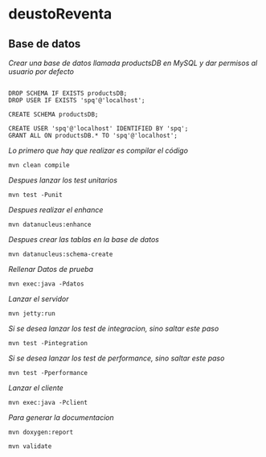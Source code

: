 # deustoReventa

## Base de datos
_Crear una base de datos llamada productsDB en MySQL y dar permisos al usuario por defecto_
```

DROP SCHEMA IF EXISTS productsDB;
DROP USER IF EXISTS 'spq'@'localhost';

CREATE SCHEMA productsDB;

CREATE USER 'spq'@'localhost' IDENTIFIED BY 'spq';
GRANT ALL ON productsDB.* TO 'spq'@'localhost';
```

_Lo primero que hay que realizar es compilar el código_

```
mvn clean compile
```

_Despues lanzar los test unitarios_
```
mvn test -Punit
```

_Despues realizar el enhance_
```
mvn datanucleus:enhance
```


_Despues crear las tablas en la base de datos_
```
mvn datanucleus:schema-create
```

_Rellenar Datos de prueba_
```
mvn exec:java -Pdatos
```
_Lanzar el servidor_

```
mvn jetty:run
```

_Si se desea lanzar los test de integracion, sino saltar este paso_

```
mvn test -Pintegration
```

_Si se desea lanzar los test de performance, sino saltar este paso_

```
mvn test -Pperformance
```

_Lanzar el cliente_

```
mvn exec:java -Pclient
```

_Para generar la documentacion_

```
mvn doxygen:report
```
```
mvn validate
```

